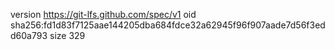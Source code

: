 version https://git-lfs.github.com/spec/v1
oid sha256:fd1d83f7125aae144205dba684fdce32a62945f96f907aade7d56f3edd60a793
size 329
